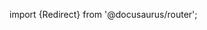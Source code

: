 import {Redirect} from '@docusaurus/router';

<Redirect to="/2.0/docs/library/guides/integrate-tfc" />